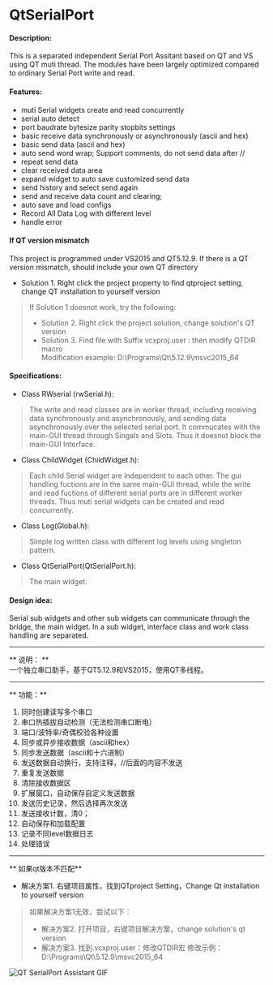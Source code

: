# QtSerialPort

#### Description:
This is a separated independent Serial Port Assitant based on QT and VS using QT muti thread. The modules have been largely optimized compared to ordinary Serial Port write and read. 

#### Features:
 - muti Serial widgets create and read concurrently
 - serial auto detect
 - port baudrate bytesize parity stopbits settings
 - basic receive data synchronously or asynchronously (ascii and hex)
 - basic send data (ascii and hex)
 - auto send word wrap; Support comments, do not send data after //
 - repeat send data
 - clear received data area
 - expand widget to auto save customized send data
 - send history and select send again
 - send and receive data count and clearing;
 - auto save and load configs
 - Record All Data Log with different level
 - handle error

#### If QT version mismatch
This project is programmed under VS2015 and QT5.12.9. If there is a QT version mismatch, should include your own QT directory
- Solution 1. Right click the project property to find qtproject setting, change QT installation to yourself version
> If Solution 1 doesnot work, try the following:  
> * Solution 2. Right click the project solution, change solution's QT version        
> * Solution 3. Find file with Suffix vcxproj.user : then modify QTDIR macro            
	Modification example: <QTDIR>D:\Programs\Qt\5.12.9\msvc2015_64</QTDIR>

#### Specifications:
- Class RWserial  (rwSerial.h):
>  The write and read classes are in worker thread, including receiving data synchronously and asynchronously, and sending data asynchronously over the selected serial port. It commucates with the main-GUI thread through Singals and Slots. Thus it doesnot block the main-GUI Interface. 
- Class ChildWidget (ChildWidget.h):
>  Each child Serial widget are independent to each other. The gui handling fuctions are in the same main-GUI thread, while the write and read fuctions of different serial ports are in different worker threads. Thus muti serial widgets can be created and read concurrently.
- Class Log(Global.h):
>  Simple log written class with different log levels using singleton pattern. 
- Class QtSerialPort(QtSerialPort.h):
>  The main widget.

#### Design idea: 
Serial sub widgets and other sub widgets can communicate through the bridge, the main widget. In a sub widget, interface class and work class handling are separated. 

---
** 说明： **       
一个独立串口助手，基于QT5.12.9和VS2015，使用QT多线程。

---
** 功能：** 
1. 同时创建读写多个串口      
2. 串口热插拔自动检测（无法检测串口断电）      
3. 端口/波特率/奇偶校验各种设置              
4. 同步或异步接收数据（ascii和hex）              
5. 同步发送数据（ascii和十六进制）              
6. 发送数据自动换行，支持注释，//后面的内容不发送              
7. 重复发送数据             
8. 清除接收数据区              
9. 扩展窗口，自动保存自定义发送数据              
10. 发送历史记录，然后选择再次发送              
11. 发送接收计数，清0；              
12. 自动保存和加载配置              
13. 记录不同level数据日志              
14. 处理错误

---
** 如果qt版本不匹配** 
- 解决方案1. 右键项目属性，找到QTproject Setting，Change Qt installation to yourself version
> 如果解决方案1无效，尝试以下：
> * 解决方案2. 打开项目，右键项目解决方案，change solution's qt version
> * 解决方案3. 找到.vcxproj.user：修改QTDIR宏
	        修改示例：<QTDIR>D:\Programs\Qt\5.12.9\msvc2015_64</QTDIR>
		
![QT SerialPort Assistant GIF](https://user-images.githubusercontent.com/70003795/100515716-166ec100-31b9-11eb-922d-9b6790b5b4f8.gif)

